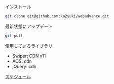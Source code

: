 インストール
```sh
git clone git@github.com:ka2yuki/webadvance.git
```
最新状態にアップデート
```sh
git pull
```

使用しているライブラリ
- Swiper: CDN v11
- AOS: cdn
- jQuery: cdn

[スケジュール](schedule.md)